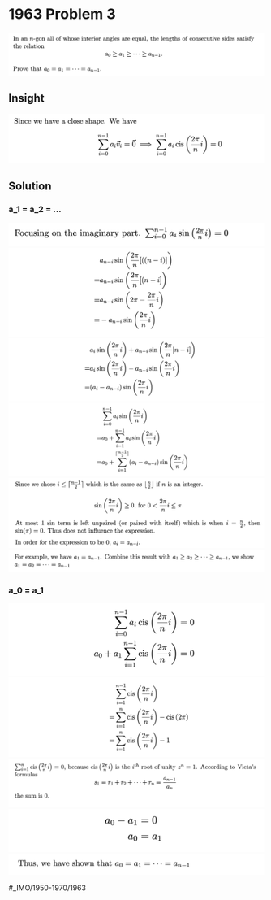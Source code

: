 # 1963 Problem 3
![](1963%20Problem%203/image.png)

## Insight
![](1963%20Problem%203/image%202.png)

## Solution

### a_1 = a_2 = …
![](1963%20Problem%203/image%203.png)![](1963%20Problem%203/image%204.png)![](1963%20Problem%203/image%205.png)![](1963%20Problem%203/image%206.png)![](1963%20Problem%203/image%207.png)![](1963%20Problem%203/image%208.png)

### a_0 = a_1
![](1963%20Problem%203/image%209.png)![](1963%20Problem%203/image%2010.png)![](1963%20Problem%203/image%2011.png)![](1963%20Problem%203/image%2012.png)![](1963%20Problem%203/image%2013.png)

























#_IMO/1950-1970/1963